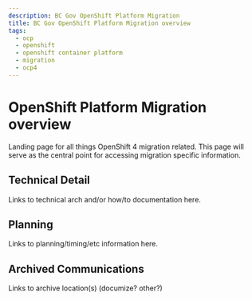 ```yaml
---
description: BC Gov OpenShift Platform Migration
title: BC Gov OpenShift Platform Migration overview
tags:
  - ocp
  - openshift
  - openshift container platform
  - migration
  - ocp4
---
```

# OpenShift Platform Migration overview

Landing page for all things OpenShift 4 migration related.  This page will serve as the central point for accessing migration specific information.

## Technical Detail

Links to technical arch and/or how/to documentation here.

## Planning

Links to planning/timing/etc information here.

## Archived Communications

Links to archive location(s) (documize? other?)